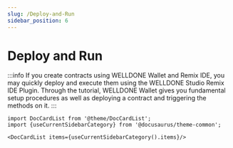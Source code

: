 ```yaml
---
slug: /Deploy-and-Run
sidebar_position: 6
---
```


# Deploy and Run

:::info
If you create contracts using WELLDONE Wallet and Remix IDE, you may quickly deploy and execute them using the WELLDONE Studio Remix IDE Plugin. Through the tutorial, WELLDONE Wallet gives you fundamental setup procedures as well as deploying a contract and triggering the methods on it.
:::

```mdx-code-block
import DocCardList from '@theme/DocCardList';
import {useCurrentSidebarCategory} from '@docusaurus/theme-common';

<DocCardList items={useCurrentSidebarCategory().items}/>
```
